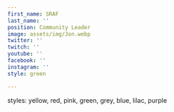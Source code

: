 ```yaml
---
first_name: SRAF
last_name: ''
position: Community Leader
image: assets/img/Jon.webp
twitter: ''
twitch: ''
youtube: ''
facebook: ''
instagram: ''
style: green

---
```

styles: yellow, red, pink, green, grey, blue, lilac, purple